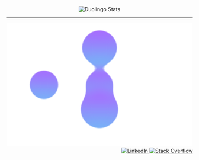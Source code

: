 <div align="center">
  <img src="https://duolingo-stats-card.vercel.app/api?username=BrayanCarowi&theme=github-dark&sort=xp" alt="Duolingo Stats"/>
</div>

<hr>

<div align="center">
  <img src="https://github.com/BrayanCaro/BrayanCaro/blob/main/goo.svg" alt="Blob animation" width="500">
</div>

<div align="right">
  <a href="https://www.linkedin.com/in/brayan-mart%C3%ADnez-santana-0845b0212/">
    <img alt="LinkedIn" src="https://img.shields.io/badge/linkedin-0077B5?&style=for-the-badge&logo=linkedin&logoColor=white&logoWidth=20"/>
  </a>
  <a href="https://es.stackoverflow.com/users/101864/brayan-mart%c3%adnez-santana">
    <img alt="Stack Overflow" src="https://img.shields.io/badge/-Stack%20overflow-FE7A16?style=for-the-badge&logo=stack-overflow&logoColor=white&logoWidth=20"/>
  </a>
</div>
